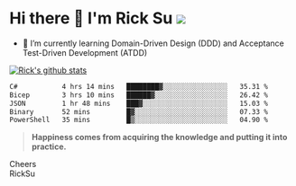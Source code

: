 # Hi there 👋 I'm Rick Su ![](https://komarev.com/ghpvc/?username=ricksu978)
<!--
**ricksu978/ricksu978** is a ✨ _special_ ✨ repository because its `README.md` (this file) appears on your GitHub profile.

Here are some ideas to get you started:

- 🔭 I’m currently working on ...
-->
- 🌱 I’m currently learning Domain-Driven Design (DDD) and Acceptance Test-Driven Development (ATDD)
<!--
- 👯 I’m looking to collaborate on ...
- 🤔 I’m looking for help with ...
- 💬 Ask me about ...
- 📫 How to reach me: ...
- 😄 Pronouns: ...
- ⚡ Fun fact: ...
-->
[![Rick's github stats](https://github-readme-stats.vercel.app/api?username=ricksu978&theme=dark)](https://github.com/ricksu978/ricksu978)

<!--START_SECTION:waka-->

```txt
C#           4 hrs 14 mins   ████████▓░░░░░░░░░░░░░░░░   35.31 %
Bicep        3 hrs 10 mins   ██████▓░░░░░░░░░░░░░░░░░░   26.42 %
JSON         1 hr 48 mins    ███▓░░░░░░░░░░░░░░░░░░░░░   15.03 %
Binary       52 mins         █▓░░░░░░░░░░░░░░░░░░░░░░░   07.33 %
PowerShell   35 mins         █▒░░░░░░░░░░░░░░░░░░░░░░░   04.90 %
```

<!--END_SECTION:waka-->

> **Happiness comes from acquiring the knowledge and putting it into practice.**

Cheers  
RickSu 
